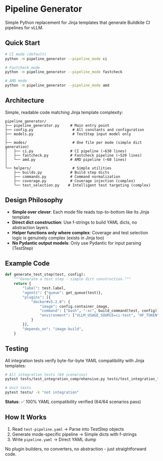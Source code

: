 # Pipeline Generator

Simple Python replacement for Jinja templates that generate Buildkite CI pipelines for vLLM.

## Quick Start

```bash
# CI mode (default)
python -m pipeline_generator --pipeline_mode ci

# Fastcheck mode
python -m pipeline_generator --pipeline_mode fastcheck

# AMD mode
python -m pipeline_generator --pipeline_mode amd
```

## Architecture

Simple, readable code matching Jinja template complexity:

```
pipeline_generator/
├── pipeline_generator.py     # Main entry point
├── config.py                  # All constants and configuration
├── models.py                  # TestStep input model only
│
├── modes/                     # One file per mode (simple dict generation)
│   ├── ci.py                 # CI pipeline (~630 lines)
│   ├── fastcheck.py          # Fastcheck pipeline (~520 lines)
│   └── amd.py                # AMD pipeline (~60 lines)
│
└── helpers/                   # Simple utilities
    ├── builds.py             # Build step dicts
    ├── commands.py           # Command normalization
    ├── coverage.py           # Coverage injection (complex)
    └── test_selection.py    # Intelligent test targeting (complex)
```

## Design Philosophy

- **Simple over clever**: Each mode file reads top-to-bottom like its Jinja template
- **Direct dict construction**: Use f-strings to build YAML dicts, no abstraction layers
- **Helper functions only where complex**: Coverage and test selection logic is genuinely complex (exists in Jinja too)
- **No Pydantic output models**: Only use Pydantic for input parsing (TestStep)

## Example Code

```python
def generate_test_step(test, config):
    """Generate a test step - simple dict construction."""
    return {
        "label": test.label,
        "agents": {"queue": get_queue(test)},
        "plugins": [{
            "docker#v5.2.0": {
                "image": config.container_image,
                "command": ["bash", "-xc", build_command(test, config)],
                "environment": ["VLLM_USAGE_SOURCE=ci-test", "HF_TOKEN"],
            }
        }],
        "depends_on": "image-build",
    }
```

## Testing

All integration tests verify byte-for-byte YAML compatibility with Jinja templates:

```bash
# All integration tests (64 scenarios)
pytest tests/test_integration_comprehensive.py tests/test_integration_fastcheck.py

# Unit tests
pytest tests/ -k "not integration"
```

**Status**: ✅ 100% YAML compatibility verified (64/64 scenarios pass)

## How It Works

1. Read `test-pipeline.yaml` → Parse into TestStep objects
2. Generate mode-specific pipeline → Simple dicts with f-strings
3. Write `pipeline.yaml` → Direct YAML dump

No plugin builders, no converters, no abstraction - just straightforward code.
